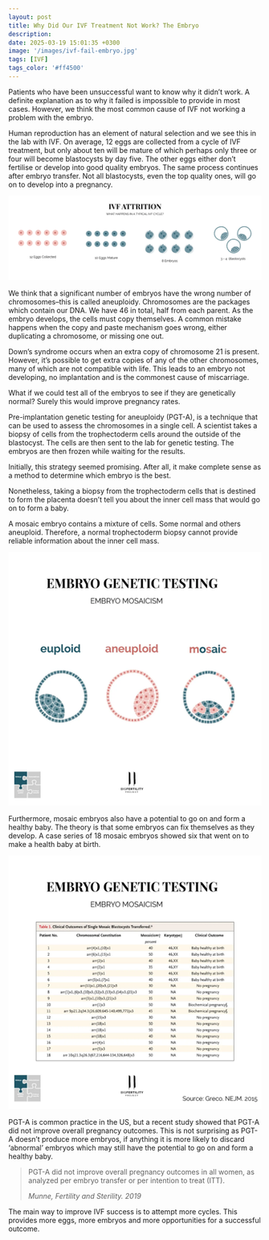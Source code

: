 ```yaml
---
layout: post
title: Why Did Our IVF Treatment Not Work? The Embryo
description: 
date: 2025-03-19 15:01:35 +0300
image: '/images/ivf-fail-embryo.jpg'
tags: [IVF]
tags_color: '#ff4500'
---
```

Patients who have been unsuccessful want to know why it didn’t work. A definite explanation as to why it failed is impossible to provide in most cases. However, we think the most common cause of IVF not working a problem with the embryo.

Human reproduction has an element of natural selection and we see this in the lab with IVF. On average, 12 eggs are collected from a cycle of IVF treatment, but only about ten will be mature of which perhaps only three or four will become blastocysts by day five. The other eggs either don’t fertilise or develop into good quality embryos. The same process continues after embryo transfer. Not all blastocysts, even the top quality ones, will go on to develop into a pregnancy.

![](/images/ivf-attrition.jpg)

We think that a significant number of embryos have the wrong number of chromosomes–this is called aneuploidy. Chromosomes are the packages which contain our DNA. We have 46 in total, half from each parent. As the embryo develops, the cells must copy themselves. A common mistake happens when the copy and paste mechanism goes wrong, either duplicating a chromosome, or missing one out.

Down’s syndrome occurs when an extra copy of chromosome 21 is present. However, it’s possible to get extra copies of any of the other chromosomes, many of which are not compatible with life. This leads to an embryo not developing, no implantation and is the commonest cause of miscarriage.

What if we could test all of the embryos to see if they are genetically normal? Surely this would improve pregnancy rates.

Pre-implantation genetic testing for aneuploidy (PGT-A), is a technique that can be used to assess the chromosomes in a single cell. A scientist takes a biopsy of cells from the trophectoderm cells around the outside of the blastocyst. The cells are then sent to the lab for genetic testing. The embryos are then frozen while waiting for the results.

Initially, this strategy seemed promising. After all, it make complete sense as a method to determine which embryo is the best.

Nonetheless, taking a biopsy from the trophectoderm cells that is destined to form the placenta doesn’t tell you about the inner cell mass that would go on to form a baby.

A mosaic embryo contains a mixture of cells. Some normal and others aneuploid. Therefore, a normal trophectoderm biopsy cannot provide reliable information about the inner cell mass.

![](/images/mosaic-embryo.jpg)

Furthermore, mosaic embryos also have a potential to go on and form a healthy baby. The theory is that some embryos can fix themselves as they develop. A case series of 18 mosaic embryos showed six that went on to make a health baby at birth.

![](/images/mosaic-embryos-nejm.jpg)

PGT-A is common practice in the US, but a recent study showed that PGT-A did not improve overall pregnancy outcomes. This is not surprising as PGT-A doesn’t produce more embryos, if anything it is more likely to discard ‘abnormal’ embryos which may still have the potential to go on and form a healthy baby.

> PGT-A did not improve overall pregnancy outcomes in all women, as analyzed per embryo transfer or per intention to treat (ITT).
>
> <cite>Munne, Fertility and Sterility. 2019</cite>

The main way to improve IVF success is to attempt more cycles. This provides more eggs, more embryos and more opportunities for a successful outcome.
